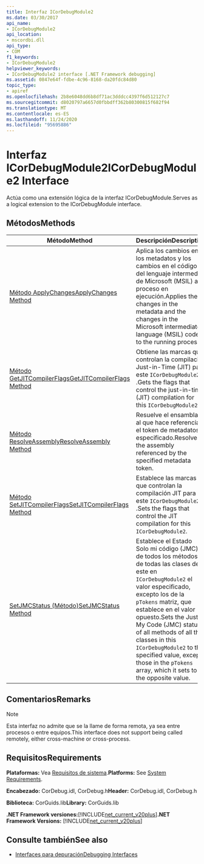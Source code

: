 ```yaml
---
title: Interfaz ICorDebugModule2
ms.date: 03/30/2017
api_name:
- ICorDebugModule2
api_location:
- mscordbi.dll
api_type:
- COM
f1_keywords:
- ICorDebugModule2
helpviewer_keywords:
- ICorDebugModule2 interface [.NET Framework debugging]
ms.assetid: 0847e64f-fdbe-4c96-8168-da20fdc84d80
topic_type:
- apiref
ms.openlocfilehash: 2b8e6048dd6b8df71ac3dddcc4397f6d512127c7
ms.sourcegitcommit: d8020797a6657d0fbbdff362b80300815f682f94
ms.translationtype: MT
ms.contentlocale: es-ES
ms.lasthandoff: 11/24/2020
ms.locfileid: "95695886"
---
```

# <a name="icordebugmodule2-interface"></a><span data-ttu-id="c0456-102">Interfaz ICorDebugModule2</span><span class="sxs-lookup"><span data-stu-id="c0456-102">ICorDebugModule2 Interface</span></span>

<span data-ttu-id="c0456-103">Actúa como una extensión lógica de la interfaz ICorDebugModule.</span><span class="sxs-lookup"><span data-stu-id="c0456-103">Serves as a logical extension to the ICorDebugModule interface.</span></span>  
  
## <a name="methods"></a><span data-ttu-id="c0456-104">Métodos</span><span class="sxs-lookup"><span data-stu-id="c0456-104">Methods</span></span>  
  
|<span data-ttu-id="c0456-105">Método</span><span class="sxs-lookup"><span data-stu-id="c0456-105">Method</span></span>|<span data-ttu-id="c0456-106">Descripción</span><span class="sxs-lookup"><span data-stu-id="c0456-106">Description</span></span>|  
|------------|-----------------|  
|[<span data-ttu-id="c0456-107">Método ApplyChanges</span><span class="sxs-lookup"><span data-stu-id="c0456-107">ApplyChanges Method</span></span>](icordebugmodule2-applychanges-method.md)|<span data-ttu-id="c0456-108">Aplica los cambios en los metadatos y los cambios en el código del lenguaje intermedio de Microsoft (MSIL) al proceso en ejecución.</span><span class="sxs-lookup"><span data-stu-id="c0456-108">Applies the changes in the metadata and the changes in the Microsoft intermediate language (MSIL) code to the running process.</span></span>|  
|[<span data-ttu-id="c0456-109">Método GetJITCompilerFlags</span><span class="sxs-lookup"><span data-stu-id="c0456-109">GetJITCompilerFlags Method</span></span>](icordebugmodule2-getjitcompilerflags-method.md)|<span data-ttu-id="c0456-110">Obtiene las marcas que controlan la compilación Just-in-Time (JIT) para este `ICorDebugModule2` .</span><span class="sxs-lookup"><span data-stu-id="c0456-110">Gets the flags that control the just-in-time (JIT) compilation for this `ICorDebugModule2`.</span></span>|  
|[<span data-ttu-id="c0456-111">Método ResolveAssembly</span><span class="sxs-lookup"><span data-stu-id="c0456-111">ResolveAssembly Method</span></span>](icordebugmodule2-resolveassembly-method.md)|<span data-ttu-id="c0456-112">Resuelve el ensamblado al que hace referencia el token de metadatos especificado.</span><span class="sxs-lookup"><span data-stu-id="c0456-112">Resolves the assembly referenced by the specified metadata token.</span></span>|  
|[<span data-ttu-id="c0456-113">Método SetJITCompilerFlags</span><span class="sxs-lookup"><span data-stu-id="c0456-113">SetJITCompilerFlags Method</span></span>](icordebugmodule2-setjitcompilerflags-method.md)|<span data-ttu-id="c0456-114">Establece las marcas que controlan la compilación JIT para este `ICorDebugModule2` .</span><span class="sxs-lookup"><span data-stu-id="c0456-114">Sets the flags that control the JIT compilation for this `ICorDebugModule2`.</span></span>|  
|[<span data-ttu-id="c0456-115">SetJMCStatus (Método)</span><span class="sxs-lookup"><span data-stu-id="c0456-115">SetJMCStatus Method</span></span>](icordebugmodule2-setjmcstatus-method.md)|<span data-ttu-id="c0456-116">Establece el Estado Solo mi código (JMC) de todos los métodos de todas las clases de este en `ICorDebugModule2` el valor especificado, excepto los de la `pTokens` matriz, que establece en el valor opuesto.</span><span class="sxs-lookup"><span data-stu-id="c0456-116">Sets the Just My Code (JMC) status of all methods of all the classes in this `ICorDebugModule2` to the specified value, except those in the `pTokens` array, which it sets to the opposite value.</span></span>|  
  
## <a name="remarks"></a><span data-ttu-id="c0456-117">Comentarios</span><span class="sxs-lookup"><span data-stu-id="c0456-117">Remarks</span></span>  
  
> [!NOTE]
> <span data-ttu-id="c0456-118">Esta interfaz no admite que se la llame de forma remota, ya sea entre procesos o entre equipos.</span><span class="sxs-lookup"><span data-stu-id="c0456-118">This interface does not support being called remotely, either cross-machine or cross-process.</span></span>  
  
## <a name="requirements"></a><span data-ttu-id="c0456-119">Requisitos</span><span class="sxs-lookup"><span data-stu-id="c0456-119">Requirements</span></span>  

 <span data-ttu-id="c0456-120">**Plataformas:** Vea [Requisitos de sistema](../../get-started/system-requirements.md).</span><span class="sxs-lookup"><span data-stu-id="c0456-120">**Platforms:** See [System Requirements](../../get-started/system-requirements.md).</span></span>  
  
 <span data-ttu-id="c0456-121">**Encabezado:** CorDebug.idl, CorDebug.h</span><span class="sxs-lookup"><span data-stu-id="c0456-121">**Header:** CorDebug.idl, CorDebug.h</span></span>  
  
 <span data-ttu-id="c0456-122">**Biblioteca:** CorGuids.lib</span><span class="sxs-lookup"><span data-stu-id="c0456-122">**Library:** CorGuids.lib</span></span>  
  
 <span data-ttu-id="c0456-123">**.NET Framework versiones:**[!INCLUDE[net_current_v20plus](../../../../includes/net-current-v20plus-md.md)]</span><span class="sxs-lookup"><span data-stu-id="c0456-123">**.NET Framework Versions:** [!INCLUDE[net_current_v20plus](../../../../includes/net-current-v20plus-md.md)]</span></span>  
  
## <a name="see-also"></a><span data-ttu-id="c0456-124">Consulte también</span><span class="sxs-lookup"><span data-stu-id="c0456-124">See also</span></span>

- [<span data-ttu-id="c0456-125">Interfaces para depuración</span><span class="sxs-lookup"><span data-stu-id="c0456-125">Debugging Interfaces</span></span>](debugging-interfaces.md)
